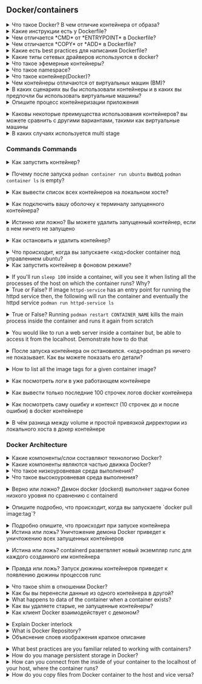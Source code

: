 ## Docker/containers



<details>
  <summary>Что такое Docker? В чем отличие контейнера от образа?</summary>

Docker - программное обеспечение для автоматизации развёртывания и управления приложениями в средах с поддержкой контейнеризации.

Образ - шаблон приложения, который содержит слои файловой системы в режиме "только-чтение".

Контейнер - запущенный образ приложения, который кроме нижних слоев в режиме "только чтение" содержит верхний слой в режиме "чтение-запись".

</details>


<details>
  <summary>Какие инструкции есть у Dockerfile?</summary>

| Инструкция | Описание |
|------------|--------------------------------------------------------------------------------------------------------------------------------------------------------------------------------------------------------------|
| FROM | Задаёт базовый (родительский) образ. |
| LABEL | Описывает метаданные. Например — сведения о том, кто создал и поддерживает образ. |
| ENV | Устанавливает постоянные переменные среды. |
| RUN | Выполняет команду и создаёт слой образа. Используется для установки в контейнер пакетов. |
| COPY | Копирует в контейнер файлы и директории. |
| ADD | Копирует файлы и директории в контейнер, может распаковывать локальные .tar-файлы. |
| CMD | Описывает команду с аргументами, которую нужно выполнить когда контейнер будет запущен. Аргументы могут быть переопределены при запуске контейнера. В файле может присутствовать лишь одна инструкция CMD. |
| WORKDIR | Задаёт рабочую директорию для следующей инструкции. |
| ARG | Задаёт переменные для передачи Docker во время сборки образа. |
| ENTRYPOINT | Предоставляет команду с аргументами для вызова во время выполнения контейнера. Аргументы не переопределяются. |
| EXPOSE | Указывает на необходимость открыть порт. |
| VOLUME | Создаёт точку монтирования для работы с постоянным хранилищем. |

</details>



<details>
  <summary>Чем отличается *CMD* от *ENTRYPOINT* в Dockerfile?</summary>

Инструкции CMD и ENTRYPOINT выполняются в момент запуска контейнера, тольо инструкция CMD позволяет переопределить передаваемые команде аргументы.

**Пример 1. CMD:**
Опишем сборку образа в Dockerfile.
```
FROM alpine  
CMD ["ping", "8.8.8.8"]  
```
В инструкцию CMD передаются 2 аргумента. Выполним сборку образа `docker build -t test .` и запустим контейнер.
```
$ docker run test
PING 8.8.8.8 (8.8.8.8): 56 data bytes
64 bytes from 8.8.8.8: seq=0 ttl=43 time=32.976 ms
64 bytes from 8.8.8.8: seq=1 ttl=43 time=31.998 ms
64 bytes from 8.8.8.8: seq=2 ttl=43 time=31.843 ms
--- 8.8.8.8 ping statistics ---
3 packets transmitted, 3 packets received, 0% packet loss
round-trip min/avg/max = 31.708/33.316/36.823 ms
```
Теперь передадим 2 новых аргумента для запуска контейнера.
```
$ docker run test traceroute 1.1.1.1
traceroute to 1.1.1.1 (1.1.1.1), 30 hops max, 46 byte packets
 1  172.17.0.1 (172.17.0.1)  0.017 ms  0.016 ms  0.009 ms
 2  192.168.168.1 (192.168.168.1)  0.996 ms  1.553 ms  2.069 ms
 3  *  *  *
 4  lag-2-435.bgw01.samara.ertelecom.ru (85.113.62.125)  1.454 ms  1.427 ms  1.984 ms
 5  172.68.8.3 (172.68.8.3)  19.685 ms  15.722 ms  15.565 ms
 6  172.68.8.2 (172.68.8.2)  15.846 ms  22.696 ms  35.093 ms
 7  one.one.one.one (1.1.1.1)  17.439 ms  17.670 ms  24.202 ms
```
`ping` заменен на traceroute, IP адрес заменен на 1.1.1.1.

**Пример 2. ENTRYPOINT:**
Опишем сборку образа в Dockerfile.
```
FROM alpine  
ENTRYPOINT ["ping", "8.8.8.8"]
```
В инструкцию ENTRYPOINT передаются 2 аргумента. Выполним сборку образа `docker build -t test .` и запустим контейнер.
```
$ docker run test2
PING 8.8.8.8 (8.8.8.8): 56 data bytes
64 bytes from 8.8.8.8: seq=0 ttl=43 time=36.189 ms
64 bytes from 8.8.8.8: seq=1 ttl=43 time=44.120 ms
64 bytes from 8.8.8.8: seq=2 ttl=43 time=44.584 ms
^C
--- 8.8.8.8 ping statistics ---
3 packets transmitted, 3 packets received, 0% packet loss
round-trip min/avg/max = 36.189/41.631/44.584 ms
```
Теперь передадим изменим один из аргументов для запуска контейнера.
```
$ docker run test2 ping 1.1.1.1
BusyBox v1.31.1 () multi-call binary.

Usage: ping [OPTIONS] HOST

Send ICMP ECHO_REQUEST packets to network hosts

	-4,-6		Force IP or IPv6 name resolution
	-c CNT		Send only CNT pings
	-s SIZE		Send SIZE data bytes in packets (default 56)
	-i SECS		Interval
	-A		Ping as soon as reply is recevied
	-t TTL		Set TTL
	-I IFACE/IP	Source interface or IP address
	-W SEC		Seconds to wait for the first response (default 10)
			(after all -c CNT packets are sent)
	-w SEC		Seconds until ping exits (default:infinite)
			(can exit earlier with -c CNT)
	-q		Quiet, only display output at start
			and when finished
	-p HEXBYTE	Pattern to use for payload
```
Как видим, аргумент передать контейнеру нельзя.

**Пример 3. ENTRYPOINT и CMD:**
Опишем сборку образа в Dockerfile.
```
FROM alpine  
ENTRYPOINT ["ping"]
CMD ["8.8.8.8"]
```
В инструкцию ENTRYPOINT передаётся аргумент `ping`, в CMD передаётся аргумент 8.8.8.8. Выполним сборку образа `docker build -t test .` и запустим контейнер.
```
$ docker run test3
PING 8.8.8.8 (8.8.8.8): 56 data bytes
64 bytes from 8.8.8.8: seq=0 ttl=43 time=41.176 ms
64 bytes from 8.8.8.8: seq=1 ttl=43 time=32.875 ms
64 bytes from 8.8.8.8: seq=2 ttl=43 time=40.395 ms
^C
--- 8.8.8.8 ping statistics ---
3 packets transmitted, 3 packets received, 0% packet loss
round-trip min/avg/max = 32.875/38.148/41.176 ms
```
Пробуем изменить 2 аргумента.
```
$ docker run test3 traceroute 1.1.1.1
BusyBox v1.31.1 () multi-call binary.

Usage: ping [OPTIONS] HOST

Send ICMP ECHO_REQUEST packets to network hosts

	-4,-6		Force IP or IPv6 name resolution
	-c CNT		Send only CNT pings
	-s SIZE		Send SIZE data bytes in packets (default 56)
	-i SECS		Interval
	-A		Ping as soon as reply is recevied
	-t TTL		Set TTL
	-I IFACE/IP	Source interface or IP address
	-W SEC		Seconds to wait for the first response (default 10)
			(after all -c CNT packets are sent)
	-w SEC		Seconds until ping exits (default:infinite)
			(can exit earlier with -c CNT)
	-q		Quiet, only display output at start
			and when finished
	-p HEXBYTE	Pattern to use for payload
```
Изменить 2 аргумента невозможно. Заменим аргумент инструкции CMD.
```
$ docker run test3 1.1.1.1    
PING 1.1.1.1 (1.1.1.1): 56 data bytes
64 bytes from 1.1.1.1: seq=0 ttl=58 time=31.412 ms
64 bytes from 1.1.1.1: seq=1 ttl=58 time=19.400 ms
64 bytes from 1.1.1.1: seq=2 ttl=58 time=15.814 ms
^C
--- 1.1.1.1 ping statistics ---
3 packets transmitted, 3 packets received, 0% packet loss
round-trip min/avg/max = 15.814/22.208/31.412 ms
```
При такой сборке образа команды ENTRYPOINT и CMD при запуске контейнера будут запущены последовательно, но аргумент возможно изменить только для CMD.

</details>



<details>
  <summary>Чем отличается *COPY* от *ADD* в Dockerfile?</summary>

Инструкция *COPY* копируют файлы и директории с хостовой машины внутрь контейнера, инструкция *ADD* копирует файлы и директории с хостовой машины внутрь контейнера и может распаковывать .tar архивы.

</details>



<details>
  <summary>Какие есть best practices для написания Dockerfile?</summary>

1. Запускать только один процесс на контейнер.
2. Стараться объединять несколько команд RUN в одну для уменьшения количества слоёв образа.
3. Частоизменяемые слои образа необходимо располагать ниже по уровню, чтобы ускорить процесс сборки, т.к. при изменении верхнего слоя, все нижеследующие слои будут пересобираться.
4. Указывать явные версии образов в инструкции FROM, чтобы избежать случая, когда выйдет новая версия образа с тегом latest.
5. При установке пакетов указывать версии пакетов.
6. Очищать кеш пакетного менеджера и удалять ненужные файлы после выполненной инструкции.
7. Использовать multistage build для сборки артифакта в одном контейнере и размещении его в другом.

</details>


<details>
  <summary>Какие типы сетевых драйверов используются в docker?</summary>

Основные драйвера сетей docker: bridge, host, overlay, ipvlan, macvlan, none

**bridge:** это сетевой драйвер по умолчанию. Бридж сеть используется, когда ваши приложения запускаются в автономных контейнерах, которые должны взаимодействовать между собой. 
![docker-bridge](imgs/docker-bridge.png)
Взаимодействие с хостом выполняется через мост docker0 и конфигурацию таблицы iptables nat. В этом режиме будет выделено сетевое пространство имен, задан IP-адрес для каждого контейнера, а контейнер Docker на хосте будет подключен к виртуальному мосту. Виртуальный мост работает как физический коммутатор, поэтому все контейнеры на хосте подключены к сети уровня 2 через коммутатор.

**host:** использует сеть хоста напрямую без изоляции контейнера и хоста.

**none:** этот режим помещает контейнер в свой собственный сетевой стек, но не выполняет никакой настройки. Фактически, этот режим отключает сетевую функцию контейнера, что полезно в следующих двух ситуациях: контейнер не требует сети (например, только для пакетной задачи записи дисковых томов).

**macvlan:** в режиме Macvlan Bridge каждый контейнер имеет уникальный MAC-адрес, который используется для отслеживания сопоставления MAC-адреса с портом хоста Docker. Сеть драйвера Macvlan подключается к родительскому интерфейсу хоста Docker. Примерами являются физические интерфейсы, такие как eth0, субинтерфейс eth0.10 для тегирования VLAN 802.1q (.10 означает VLAN 10) или даже связанный хост-адаптер, который объединяет два интерфейса Ethernet в единый логический интерфейс. Назначенный шлюз является внешним по отношению к хосту, предоставляемому сетевой инфраструктурой. Каждая сеть Docker в режиме Macvlan Bridge изолирована друг от друга, и только одна сеть может быть подключена к родительскому узлу одновременно. Каждый хост-адаптер имеет теоретический предел, и каждый хост-адаптер может подключаться к сети Docker. Любой контейнер в той же подсети может взаимодействовать с любым другим контейнером в той же сети без шлюзового моста macvlan. Та же сетевая команда docker применяется к драйверу vlan. В режиме Macvlan без внешней маршрутизации процессов между двумя сетями / подсетями контейнеры в разных сетях не могут получить доступ друг к другу. Это также относится к нескольким подсетям в одной и той же терминальной сети.

**overlay:** Оверлейные сети соединяют несколько демонов Docker вместе и позволяют сервисам swarm взаимодействовать друг с другом. Вы также можете использовать оверлейные сети для облегчения связи между сервисом swarm и автономным контейнером или между двумя автономными контейнерами в разных демонах Docker. Эта стратегия устраняет необходимость выполнять маршрутизацию между этими контейнерами на уровне ОС.

**ipvlan:** Сети ipvlan предоставляют пользователям полный контроль над адресацией IPv4 и IPv6. Драйвер VLAN построен на основе этой возможности, предоставляя операторам полный контроль над тегированием VLAN уровня 2 и даже маршрутизацией IPvlan L3 для пользователей.

</details>


<details>
  <summary>Что такое эфемерные контейнеры?</summary>

[Эфемерные контейнеры](https://kubernetes.io/docs/concepts/workloads/pods/ephemeral-containers/) стали бета-функцией в Kubernetes v1.23 и теперь включены по умолчанию.
Эфемерные контейнеры предназначены для транзитных задач, когда вам нужно временно [подключить дополнительный контейнер к существующему поду](https://kubernetes.io/docs/tasks/debug/debug-application/debug-running-pod/#ephemeral-container). Это идеально подходит для отладочных операций, когда вы хотите проверить поды, не затрагивая живые экземпляры контейнеров.

</details>



<details>
  <summary>Что такое namespace?</summary>

Все инструменты контейнеризации — будь то Docker, LXC или systemd-nspawn,— основываются на двух подсистемах ядра Linux: namespaces и cgroups.  Пространство имён (англ. namespace) — это механизм ядра Linux, обеспечивающий изоляцию процессов друг от друга. Работа по его реализации была начата в версии ядра 2.4.19.На текущий момент в Linux поддерживается шесть типов пространств имён:

Пространство имён    	    Что изолирует
```
PID			PID процессов
NETWORK			Сетевые устройства, стеки, порты и т.п.
USER			ID пользователей и групп
MOUNT			Точки монтирования
IPC			SystemV IPC, очереди сообщений POSIX
UTS			Имя хоста и доменное имя NIS		
```		
	

Все эти типы используются современными системами контейнеризации (Docker, LXC и другими) при запуске программ.

</details>


<details>
  <summary>Что такое контейнер(Docker)?</summary>
Это изолированя среда с инструментами, средой выполнения, библиотеками, зависимостями и файлами конфигурациями для запуска приложения или сервиса. Отличия от вм, что нету оси, вместо нее используется двжок инструмента контейнеризации(Docker, K8s, podman,lxc,buildah)


</details>

<details>
<summary>Чем контейнеры отличаются от виртуальных машин (ВМ)?</summary><br><b>

Основное различие между контейнерами и виртуальными машинами заключается в том, что контейнеры позволяют вам виртуализировать
несколько рабочих нагрузок в одной операционной системе, в то время как в случае виртуальных машин аппаратное обеспечение виртуализируется для запуска нескольких машин, каждая со своей собственной гостевой ОС.
Вы также можете думать об этом как о контейнерах для виртуализации на уровне ОС, в то время как виртуальные машины предназначены для аппаратной виртуализации.

* Контейнерам не требуется вся гостевая операционная система в качестве виртуальных машин. Контейнеры совместно используют ядро системы в отличие от виртуальных машин. Они изолируют себя с помощью функций ядра, таких как пространства имен и cgroups
* Обычно настройка контейнера занимает несколько секунд, в отличие от виртуальных машин, которые могут занимать минуты или, по крайней мере, больше времени, чем контейнеры, поскольку для загрузки и инициализации требуется целая ОС, в отличие от контейнеров, которые совместно используют базовую ОС
* Виртуальные машины считаются более защищенными, чем контейнеры
* Переносимость виртуальных машин считается ограниченной по сравнению с контейнерами
</b></details>

<details>
<summary>В каких сценариях вы бы использовали контейнеры и в каких вы предпочли бы использовать виртуальные машины?</summary><br><b>

You should choose VMs when:
 Вы должны выбирать виртуальные машины, когда:
* Вам нужно запустить приложение, для которого требуются все ресурсы и функциональные возможности операционной системы
* Вам нужна полная изоляция и безопасность

Вам следует выбирать контейнеры, когда:
* Вам нужно облегченное решение
* Запуск нескольких версий или экземпляров одного приложения
</b></details>


<details>
<summary>Опишите процесс контейнеризации приложения</summary><br><b>
	
1. Напишите файл контейнера/Dockerfile, который включает ваше приложение (включая команды для его запуска) и его зависимости
2. Создайте образ, используя файл контейнера/Dockefile, который вы написали
3. Возможно, вы захотите поместить образ в реестр
4. Запустите контейнер, используя созданный вами образ
   
</b></details>


<details>
<summary>Каковы некоторые преимущества использования контейнеров? вы можете сравнить с другими вариантами, такими как виртуальные машины</summary><br><b>

* Многоразовый: контейнер может использоваться несколькими разными пользователями для различных целей - производства или промежуточной обработки, разработки, тестирования и т.д.
* Легкий вес: контейнеры довольно легкие, что означает, что развертывание может быть выполнено быстро, поскольку вам не нужно устанавливать полноценную ОС (как, например, в виртуальных машинах).
* Изоляция: Контейнеры - это изолированные среды, обычно изменения, вносимые в ОС, не влияют на контейнеры, и наоборот
</b></details>

<details>
<summary>В каких случаях используется multi stage</summary><br><b>

Многоэтапные сборки позволяют создавать образы контейнеров меньшего размера, разбивая процесс сборки на несколько этапов, как мы делали выше. Изображение приложения не содержит ничего, связанного с процессом сборки, кроме самого приложения.
</b></details>



<a name="questions-common-commands"></a>
### Commands Commands


<details>
<summary>Как запустить контейнер?</summary><br><b>

`docker run ubuntu`
</b></details>

<details>
<summary>Почему после запуска <code>podman container run ubuntu</code> вывод <code>podman container ls</code> is empty?</summary><br><b>

Потому что контейнер немедленно завершает работу после запуска образа ubuntu. Это совершенно нормально и ожидаемо, поскольку контейнеры предназначены для запуска службы или приложения и завершают работу, когда они завершат ее запуск. Чтобы увидеть контейнер, вы можете запустить `podman ps -a`

Если вы хотите, чтобы контейнер продолжал работать, вы можете запустить команду типа "sleep 100", которая будет выполняться в течение 100 секунд, или вы можете подключиться к терминалу контейнера с помощью аналогичной команды: `podman container run -it ubuntu /bin/bash`.
</b></details>

<details>
<summary>Как вывести список всех контейнеров на локальном хосте?</summary><br><b>

`docker container ls`
</b></details>

<details>
<summary>Как подключить вашу оболочку к терминалу запущенного контейнера?</summary><br><b>

`docker container exec -it [container id/name] bash`

Это можно сделать заранее при запуске контейнера:  `podman container run -it [image:tag] /bin/bash`
</b></details>

<details>
<summary>Истинно или ложно? Вы можете удалить запущенный контейнер, если в нем ничего не запущено</summary><br><b>

Ложный. Вы должны остановить контейнер, прежде чем удалить его.
</b></details>

<details>
<summary>Как остановить и удалить контейнер?</summary><br><b>

`docker container stop <container id/name> && docker container rm <container id/name>`
</b></details>

<details>
<summary>Что происходит, когда вы запускаете <код>docker container под управлением ubuntu</code>?</summary><br><b>

1. Клиент Docker отправляет команду на сервер API, работающий как часть демона Docker
2. Демон Docker проверяет, существует ли локальный образ
1. Если он существует, он будет его использовать
2. Если не существует, он перейдет в удаленный реестр (по умолчанию Docker Hub) и извлекет образ локально
3. containerd и runc получают инструкции (от демона) о создании и запуске контейнера
</b></details>

<details>
<summary>Как запустить контейнер в фоновом режиме?</summary><br><b>

С флагом -d. Он будет запущен в фоновом режиме и не будет подключен к терминалу.

`docker container run -d httpd` or `podman container run -d httpd`
</b></details>

<details>
<summary>If you'll run <code>sleep 100</code> inside a container, will you see it when listing all the processes of the host on which the container runs? Why?</summary><br><b>
</b></details>

<details>
<summary>True or False? If image <code>httpd-service</code> has an entry point for running the httpd service then, the following will run the container and eventually the httpd service <code>podman run httpd-service ls</code></summary><br><b>

False. Running that command will override the entry point so the httpd service won't run and instead podman will run the `ls` command.
</b></details>

<details>
<summary>True or False? Running <code>podman restart CONTAINER_NAME</code> kills the main process inside the container and runs it again from scratch</summary><br><b>

False. `podman restart` creates an entirely new container with the same ID while reusing the filesystem and state of the original container.
</b></details>

<details>
<summary>You would like to run a web server inside a container but, be able to access it from the localhost. Demonstrate how to do that</summary><br><b>

```
podman run -d --name apache1 -p 8080:8080 registry.redhat.io/rhel8/httpd-24
curl 127.0.0.1:8080
```
</b></details>

<details>
<summary>После запуска контейнера он остановился. <код>podman ps</code> ничего не показывает. Как вы можете показать его детали?</summary><br><b>

`podman ps -a` также покажет подробную информацию о остановленном контейнере.
</b></details>

<details>
<summary>How to list all the image tags for a given container image?</summary><br><b>

`podman search --list-tags IMAGE_NAME`
</b></details>


<details>
<summary>Как посмотреть логи в уже работающем контейнере</summary><br><b>

docker logs <container_id>
</b></details>

<details>
<summary>Как вывести только последние 100 строчек логов docker контейнера</summary><br><b>

docker logs --tail 100 <container_id>

</b></details>

<details>
<summary>Как посмотреть саму ошибку и контекст (10 строчек до и после ошибки) в docker контейнере</summary><br><b>

Разница между использованием томов (volumes) и простой привязкой директории из локальной системы в контейнере заключается в том, как данные хранятся и доступны в контейнере.

Тома (volumes):

Тома в Docker представляют собой персистентное хранилище, которое независимо от жизненного цикла контейнера. Это позволяет сохранять данные между перезапусками контейнера и даже между различными контейнерами, использующими данный том.
Тома управляются Docker и хранятся в специальных местах на хостовой машине. Они обычно удобны для сохранения постоянных данных, таких как базы данных или конфигурационные файлы.
Привязка директории:

При привязке директории из локальной системы в контейнер данные доступны в контейнере напрямую из указанной директории на хостовой машине. Это значит, что изменения, внесенные в контейнере, также отразятся на хостовой системе, и наоборот.
Данная опция используется для предоставления контейнеру доступа к конкретной директории на хостовой системе.
Выбор между томами и привязкой директории зависит от конкретной задачи и требований к управлению данными в контейнере.


</b></details>


<details>
<summary>В чём разница между volume и простой привязкой дирректории из локального хоста в докер контейнере</summary><br><b>

docker logs <container_id> | grep -C 10 "your_error_string"


</b></details>

### Docker Architecture

<details>
<summary>Какие компоненты/слои составляют технологию Docker?</summary><br><b>

1. Среда выполнения - отвечает за запуск и остановку контейнеров
2. Daemon - реализует Docker API и заботится об управлении образами (включая сборки), аутентификации, безопасности, создании сетей и т.д.
3. Orchestrator
</b></details>

<details>
<summary>Какие компоненты являются частью движка Docker?</summary><br><b>

  - Docker daemon
  - containerd
  - runc
</b></details>

<details>
<summary>Что такое низкоуровневая среда выполнения?</summary><br><b>

   Низкоуровневая среда выполнения называется runc
- Он управляет каждым контейнером, запущенным на хосте Docker
- Его цель - взаимодействовать с базовой ОС для запуска и остановки контейнеров
- Его эталонная реализация относится к OCI (Open Containers Initiative) container-runtime-spec
- Это небольшая CLI-оболочка для libcontainer
</b></details>

<details>
<summary>Что такое высокоуровневая среда выполнения?</summary><br><b>

  - Высокоуровневая среда выполнения называется containerd
- Он был разработан Docker Inc и в какой-то момент передан в дар CNCF
- Он управляет всем жизненным циклом контейнера - запуском, остановкой, удалением и приостановкой
- Он заботится о настройке сетевых интерфейсов, громкости, передаче и извлечении изображений...
- Он управляет экземплярами среды выполнения более низкого уровня (runc)
- Он используется как Docker, так и Kubernetes в качестве контейнерной среды выполнения
- Он находится между демоном Docker и runc на уровне OCI

Примечание: запустив `ps -ef | grep -i containerd` в системе с установленным и запущенным Docker, вы должны увидеть процесс containerd
</b></details>

<details>
<summary>Верно или ложно? Демон docker (dockerd) выполняет задачи более низкого уровня по сравнению с containerd</summary><br><b>

Ложный. Демон Docker выполняет задачи более высокого уровня по сравнению с containerd.<br>
Он отвечает за управление сетями, томами, изображениями...
</b></details>

<details>
<summary>Опишите подробно, что происходит, когда вы запускаете `docker pull image:tag`?</summary><br><b>
Docker CLI передает ваш запрос демону Docker. В журналах Dockerd показан процесс

docker.io/library/busybox:latest преобразован в объект manifestList с 9 записями; поиск неизвестного совпадения/amd64

найдено совпадение для linux/amd64 с типом носителя application/vnd.docker.distribution.manifest.v2+json, дайджест sha256:400ee2ed939df769d4681023810d2e4fb9479b8401d97003c710d0e20f7c49c6

вытягивание большого двоичного объекта \"sha256:61c5ed1cbdf8e801f3b73d906c61261ad916b2532d6756e7c4fbcacb975299fb Загрузил 61c5ed1cbdf8 во временный файл /var/lib/docker/tmp/GetImageBlob909736690

Применение tar в /var/lib/docker/overlay2/507df36fe373108f19df4b22a07d10de7800f33c9613acb139827ba2645444f7/diff" storage-driver=overlay2

Применил tar sha256:514c3a3e64d4ebf15f482c9e8909d130bcd53bcc452f0225b0a04744de7b8c43 к 507df36fe373108f19df4b22a07d10de7800f33c9613acb139827ba2645444f7, размер: 1223534
</b></details>

<details>
<summary>Подробно опишите, что происходит при запуске контейнера</summary><br><b>

1. Клиент Docker преобразует команду run в полезную нагрузку API
2. Затем он отправляет полезную нагрузку в конечную точку API, предоставляемую демоном Docker
3. Когда демон получает команду для создания нового контейнера, он выполняет вызов containerd через gRPC
4. containerd преобразует требуемый образ в пакет OCI и сообщает runc использовать этот пакет для создания контейнера
5. runc взаимодействует с ядром операционной системы, чтобы объединить различные конструкции (пространство имен, cgroups и т.д.), используемые для создания контейнера
6. Процесс контейнера запускается как дочерний процесс runc
7. Как только он запускается, runc существует
</b></details>

<details>
<summary>Истина или ложь? Уничтожение демона Docker приведет к уничтожению всех запущенных контейнеров</summary><br><b>

Ложный. Хотя в какой-то момент это было правдой, сегодня среда выполнения контейнера не является частью демона (она является частью containerd и runc), поэтому остановка или уничтожение демона не повлияет на запуск контейнеров.
</b></details>

<details>
<summary>Истина или ложь? containerd разветвляет новый экземпляр runc для каждого созданного им контейнера</summary><br><b>

Правда
</b></details>

<details>
<summary>Правда или ложь? Запуск дюжины контейнеров приведет к появлению дюжины процессов runc</summary><br><b>

Ложный. Как только контейнер создан, родительский процесс runc создается после того, как контейнер создан, родительский процесс runc существует.
</b></details>

<details>
<summary>Что такое shim в отношении Docker?</summary><br><b>

shim - это процесс, который становится родительским для контейнера, когда существует процесс runc. Он отвечает за:

- Отправку кода завершения обратно демону Docker
- Убедитесь, что контейнер не завершает работу при перезапуске демона. Это достигается путем сохранения stdout и stdin открытыми
</b></details>

<details>
<summary>Как бы вы перенесли данные из одного контейнера в другой?</summary><br><b>
</b></details>

<details>
<summary>What happens to data of the container when a container exists?</summary><br><b>
</b></details>

<details>
<summary>Как вы удаляете старые, не запущенные контейнеры?</summary><br><b>

1. Чтобы удалить один или несколько образов Docker, используйте команду docker container rm, за которой следует идентификатор контейнеров, которые вы хотите удалить.
2. Команда docker system prune удалит все остановленные контейнеры, все зависшие изображения и все неиспользуемые сети
3. docker rm $(docker ps -a -q) - Эта команда удалит все остановленные контейнеры. Команда docker ps -a -q вернет все существующие идентификаторы контейнеров и передаст их команде rm, которая удалит их. Все запущенные контейнеры удалены не будут.
</b></details>

<details>
<summary>Как клиент Docker взаимодействует с демоном?</summary><br><b>

Через локальный сокет по адресу `/var/run/docker.sock`
</b></details>

<details>
<summary>Explain Docker interlock</summary><br><b>
</b></details>

<details>
<summary>What is Docker Repository?</summary><br><b>
</b></details>

<details>
<summary>Объяснение слоев изображения краткое описание</summary><br><b>

Изображение Docker создается из серии слоев. Каждый слой представляет собой инструкцию в файле контейнера изображения/Dockerfile. Каждый слой, кроме самого последнего, доступен только для чтения.
Каждый слой представляет собой лишь набор отличий от предыдущего слоя. Слои накладываются друг на друга. Когда вы создаете новый контейнер, вы добавляете новый доступный для записи слой поверх нижележащих слоев. Этот слой часто называют “слоем контейнера”. Все изменения, внесенные в запущенный контейнер, такие как запись новых файлов, изменение существующих файлов и удаление файлов, записываются на этот тонкий слой контейнера, доступный для записи.
Основное различие между контейнером и изображением заключается в верхнем доступном для записи слое. Все записи в контейнер, которые добавляют новые или изменяют существующие данные, сохраняются в этом доступном для записи слое. Когда контейнер удаляется, доступный для записи слой также удаляется. Базовое изображение остается неизменным.
Поскольку у каждого контейнера есть свой собственный доступный для записи слой контейнера, и все изменения хранятся на этом уровне контейнера, несколько контейнеров могут совместно использовать доступ к одному и тому же базовому изображению и при этом иметь свое собственное состояние данных.

</b></details>

<details>
<summary>What best practices are you familiar related to working with containers?</summary><br><b>
</b></details>

<details>
<summary>How do you manage persistent storage in Docker?</summary><br><b>
</b></details>

<details>
<summary>How can you connect from the inside of your container to the localhost of your host, where the container runs?</summary><br><b>
</b></details>

<details>
<summary>How do you copy files from Docker container to the host and vice versa?</summary><br><b>
</b></details>

<a name="questions-docker-compose"></a>
